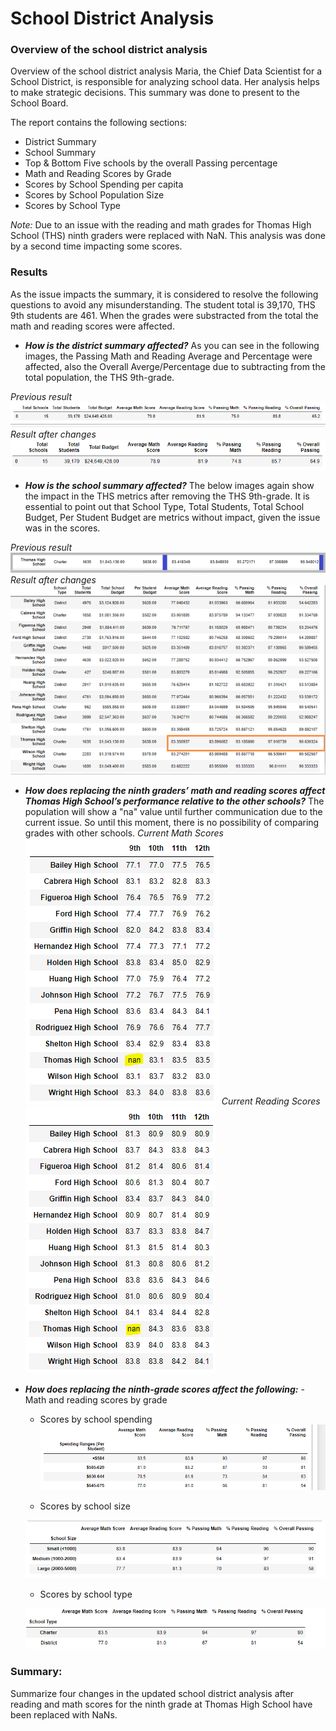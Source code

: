 # School District Analysis

### Overview of the school district analysis
Overview of the school district analysis
Maria, the Chief Data Scientist for a School District, is responsible for analyzing school data. Her analysis helps to make strategic decisions. This summary was done to present to the School Board. 

The report contains the following sections: 
  * District Summary
  * School Summary
  * Top & Bottom Five schools by the overall Passing percentage
  * Math and Reading Scores by Grade
  * Scores by School Spending per capita 
  * Scores by School Population Size
  * Scores by School Type
 
_Note:_ Due to an issue with the reading and math grades for Thomas High School (THS) ninth graders were replaced with NaN. This analysis was done by a second time impacting some scores. 


### Results
As the issue impacts the summary, it is considered to resolve the following questions to avoid any misunderstanding.
The student total is 39,170, THS 9th students are 461. When the grades were substracted from the total the math and reading scores were affected. 

  - _**How is the district summary affected?**_ 
  As you can see in the following images, the Passing Math and Reading Average and Percentage were affected, also the Overall Averge/Percentage due to subtracting from the total population, the THS 9th-grade.
 
_Previous result_
![PrevDistrictSummary](https://github.com/JackieCortes/School_District_Analysis/blob/main/Images_4/AnteriorDistrictS.png)
_Result after changes_
![District_Summary](https://github.com/JackieCortes/School_District_Analysis/blob/main/Images_4/District_Summary.PNG)
 
 
  - _**How is the school summary affected?**_
     The below images again show the impact in the THS metrics after removing the THS 9th-grade. It is essential to point out that School Type, Total Students, Total School Budget, Per Student Budget are metrics without impact, given the issue was in the scores. 
 
_Previous result_
  ![Previous_School_Summary](https://github.com/JackieCortes/School_District_Analysis/blob/main/Images_4/THS_Prev.png)
_Result after changes_  
  ![Remanufactured_School_Summary](https://github.com/JackieCortes/School_District_Analysis/blob/main/Images_4/THS_New.png)
  
  
  - _**How does replacing the ninth graders’ math and reading scores affect Thomas High School’s performance relative to the other schools?**_
     The population will show a "na" value until further communication due to the current issue. So until this moment, there is no possibility of comparing grades with other schools.
  _Current Math Scores_   
  ![Math Scores_Summary](https://github.com/JackieCortes/School_District_Analysis/blob/main/Images_4/Math_by_Grade.PNG)
   _Current Reading Scores_  
  ![Reading_Scores_Summary](https://github.com/JackieCortes/School_District_Analysis/blob/main/Images_4/Read_by_Grade.PNG)
  
  
  - _**How does replacing the ninth-grade scores affect the following:**_
       -Math and reading scores by grade
       
       
       - Scores by school spending
       ![Scores_By_School_Spending](https://github.com/JackieCortes/School_District_Analysis/blob/main/Images_4/Scores_by_School_Spending.PNG)
  
       
       - Scores by school size
       
       ![Scores_By_School_Size](https://github.com/JackieCortes/School_District_Analysis/blob/main/Images_4/Scores_by_School_Size.PNG)
  
       - Scores by school type

       ![Scores_By_School_Type](https://github.com/JackieCortes/School_District_Analysis/blob/main/Images_4/Scores_by_School_Type.PNG)

### Summary: 
Summarize four changes in the updated school district analysis after reading and math scores for the ninth grade at Thomas High School have been replaced with NaNs.
